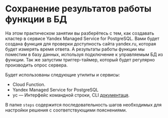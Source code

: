 # Сохранение результатов работы функции в БД 

На этом практическом занятии вы разберётесь с тем, как создавать кластер в сервисе Yandex Managed Service for PostgreSQL. Вами будет создана функция для проверки доступность сайта yandex.ru, которая будет измерять время ответа. А результаты работы функции мы поместим в базу данных, используя подключение к управляемым БД из функции. Так же запустим триггер-таймер, который будет регулярно производить опрос сервера. 

Будет использованы следующие утилиты и сервисы: 
* Cloud Function.
* Yandex Managed Service for PostgreSQL
* yc — Интерфейс командной строки, CLI [документаця](https://cloud.yandex.ru/docs/cli/quickstart#install).

В папке `steps` содержится последовательность шагов необходимых для настройки решения с соответствующими пояснениями.